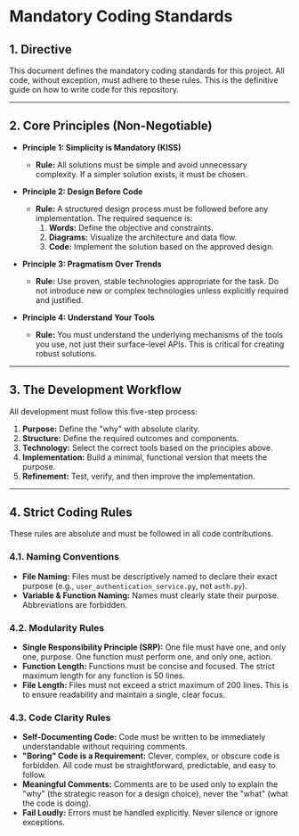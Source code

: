 # Mandatory Coding Standards

## 1. Directive

This document defines the mandatory coding standards for this project. All code, without exception, must adhere to these rules. This is the definitive guide on how to write code for this repository.

---

## 2. Core Principles (Non-Negotiable)

- **Principle 1: Simplicity is Mandatory (KISS)**

  - **Rule:** All solutions must be simple and avoid unnecessary complexity. If a simpler solution exists, it must be chosen.

- **Principle 2: Design Before Code**

  - **Rule:** A structured design process must be followed before any implementation. The required sequence is:
    1.  **Words:** Define the objective and constraints.
    2.  **Diagrams:** Visualize the architecture and data flow.
    3.  **Code:** Implement the solution based on the approved design.

- **Principle 3: Pragmatism Over Trends**

  - **Rule:** Use proven, stable technologies appropriate for the task. Do not introduce new or complex technologies unless explicitly required and justified.

- **Principle 4: Understand Your Tools**
  - **Rule:** You must understand the underlying mechanisms of the tools you use, not just their surface-level APIs. This is critical for creating robust solutions.

---

## 3. The Development Workflow

All development must follow this five-step process:

1.  **Purpose:** Define the "why" with absolute clarity.
2.  **Structure:** Define the required outcomes and components.
3.  **Technology:** Select the correct tools based on the principles above.
4.  **Implementation:** Build a minimal, functional version that meets the purpose.
5.  **Refinement:** Test, verify, and then improve the implementation.

---

## 4. Strict Coding Rules

These rules are absolute and must be followed in all code contributions.

### 4.1. Naming Conventions

- **File Naming:** Files must be descriptively named to declare their exact purpose (e.g., `user_authentication_service.py`, not `auth.py`).
- **Variable & Function Naming:** Names must clearly state their purpose. Abbreviations are forbidden.

### 4.2. Modularity Rules

- **Single Responsibility Principle (SRP):** One file must have one, and only one, purpose. One function must perform one, and only one, action.
- **Function Length:** Functions must be concise and focused. The strict maximum length for any function is 50 lines.
- **File Length:** Files must not exceed a strict maximum of 200 lines. This is to ensure readability and maintain a single, clear focus.

### 4.3. Code Clarity Rules

- **Self-Documenting Code:** Code must be written to be immediately understandable without requiring comments.
- **"Boring" Code is a Requirement:** Clever, complex, or obscure code is forbidden. All code must be straightforward, predictable, and easy to follow.
- **Meaningful Comments:** Comments are to be used only to explain the "why" (the strategic reason for a design choice), never the "what" (what the code is doing).
- **Fail Loudly:** Errors must be handled explicitly. Never silence or ignore exceptions.
